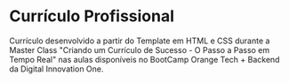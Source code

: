 # Currículo Profissional

Currículo desenvolvido a partir do Template em HTML e CSS durante a Master Class "Criando um Currículo de Sucesso - O Passo a Passo em Tempo Real" nas aulas disponíveis no BootCamp Orange Tech + Backend da Digital Innovation One.


